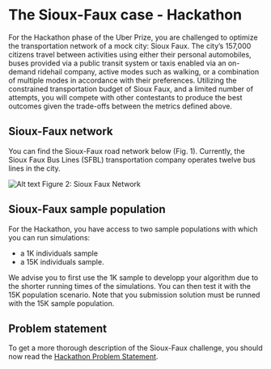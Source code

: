 # The Sioux-Faux case - Hackathon

For the Hackathon phase of the Uber Prize, you are challenged to optimize the transportation network of a mock city: Sioux Faux. The city’s 157,000 citizens travel between activities using either their personal automobiles, buses provided via a public transit system or taxis enabled via an on-demand ridehail company, active modes such as walking, or a combination of multiple modes in accordance with their preferences. Utilizing the constrained transportation budget of Sioux Faux, and a limited number of attempts, you will compete with other contestants to produce the best outcomes given the trade-offs between the metrics defined above.

## Sioux-Faux network
You can find the Sioux-Faux road network below (Fig. 1). Currently, the Sioux Faux Bus Lines (SFBL) transportation company  operates twelve bus lines in the city.

![Alt text](https://github.com/vgolfier/Uber-Prize-Starter-Kit/blob/master/Images/SiouxFaux_Network.png)
Figure 2: Sioux Faux Network

## Sioux-Faux sample population
For the Hackathon, you have access to two sample populations with which you can run simulations: 
* a 1K individuals sample 
* a 15K individuals sample.

We advise you to first use the 1K sample to developp your algorithm due to the shorter running times of the simulations. You can then test it with the 15K population scenario. Note that you submission solution must be runned with the 15K sample population.

## Problem statement 
To get a more thorough description of the Sioux-Faux challenge, you should now read the [Hackathon Problem Statement](**!!!LINK!!!!**).
